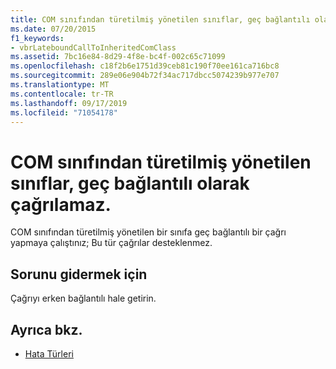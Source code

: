 ```yaml
---
title: COM sınıfından türetilmiş yönetilen sınıflar, geç bağlantılı olarak çağrılamaz.
ms.date: 07/20/2015
f1_keywords:
- vbrLateboundCallToInheritedComClass
ms.assetid: 7bc16e84-8d29-4f8e-bc4f-002c65c71099
ms.openlocfilehash: c18f2b6e1751d39ceb81c190f70ee161ca716bc8
ms.sourcegitcommit: 289e06e904b72f34ac717dbcc5074239b977e707
ms.translationtype: MT
ms.contentlocale: tr-TR
ms.lasthandoff: 09/17/2019
ms.locfileid: "71054178"
---
```

# <a name="managed-classes-derived-from-a-com-class-cannot-be-called-late-bound"></a>COM sınıfından türetilmiş yönetilen sınıflar, geç bağlantılı olarak çağrılamaz.

COM sınıfından türetilmiş yönetilen bir sınıfa geç bağlantılı bir çağrı yapmaya çalıştınız; Bu tür çağrılar desteklenmez.

## <a name="to-correct-the-problem"></a>Sorunu gidermek için

Çağrıyı erken bağlantılı hale getirin.

## <a name="see-also"></a>Ayrıca bkz.

- [Hata Türleri](../../visual-basic/programming-guide/language-features/error-types.md)
